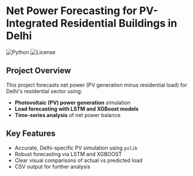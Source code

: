 # Net Power Forecasting for PV-Integrated Residential Buildings in Delhi

![Python](https://img.shields.io/badge/Python-3.8%2B-blue)
![License](https://img.shields.io/badge/License-MIT-green)

## Project Overview
This project forecasts net power (PV generation minus residential load) for Delhi's residential sector using:
- **Photovoltaic (PV) power generation** simulation
- **Load forecasting with LSTM and XGBoost models**
- **Time-series analysis** of net power balance

## Key Features
- Accurate, Delhi-specific PV simulation using `pvlib`
- Robust forecasting via LSTM and XGBOOST
- Clear visual comparisons of actual vs predicted load
- CSV output for further analysis
